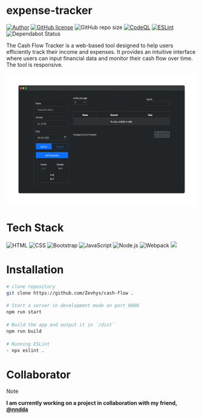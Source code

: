 # expense-tracker 
[![Author](http://img.shields.io/badge/author-@Zevhys-blue.svg)](https://www.linkedin.com/in/rakha-djauhari/) [![GitHub license](https://img.shields.io/github/license/Zevhys/cash-flow)](https://github.com/Zevhys/cash-flow/blob/main/LICENSE) ![GitHub repo size](https://img.shields.io/github/repo-size/Zevhys/cash-flow)
[![CodeQL](https://github.com/Zevhys/cash-flow/actions/workflows/codeql.yml/badge.svg)](https://github.com/Zevhys/cash-flow/actions/workflows/codeql.yml) [![ESLint](https://img.shields.io/github/actions/workflow/status/Zevhys/cash-flow/eslint.yml?label=ESLint&logo=eslint)](https://github.com/Zevhys/cash-flow/actions/workflows/eslint.yml) ![Dependabot Status](https://img.shields.io/badge/dependabot-active-brightgreen?logo=dependabot)

The Cash Flow Tracker is a web-based tool designed to help users efficiently track their income and expenses. It provides an intuitive interface where users can input financial data and monitor their cash flow over time. The tool is responsive.

<div align="center">
  <img src="preview.webp" height="350px">
</div>

# Tech Stack
![HTML](https://img.shields.io/badge/HTML-E34F26?style=flat-square&logo=html5&logoColor=ffffff)
![CSS](https://img.shields.io/badge/CSS-1572B6?style=flat-square&logo=css3&logoColor=ffffff)
![Bootstrap](https://img.shields.io/badge/Bootstrap-7952B3?style=flat-square&logo=bootstrap&logoColor=ffffff)
![JavaScript](https://img.shields.io/badge/JavaScript-F7DF1E?style=flat-square&logo=javascript&logoColor=000000)
![Node.js](https://img.shields.io/badge/Node.js-339933?style=flat-square&logo=nodedotjs&logoColor=white)
![Webpack](https://img.shields.io/badge/Webpack-8DD6F9?style=flat-square&logo=webpack&logoColor=white)
![](https://img.shields.io/badge/Font%20Awesome-528DD7?style=flat-square&logo=fontawesome&logoColor=ffffff)


# Installation
```bash
# clone repository 
git clone https://github.com/Zevhys/cash-flow .

# Start a server in development mode on port 8080
npm run start

# Build the app and output it in `/dist`
npm run build

# Running ESLint
- npx eslint .
```

# Collaborator
> [!NOTE]  
> <b>I am currently working on a project in collaboration with my friend, [@nndda](https://github.com/nndda)</b>
